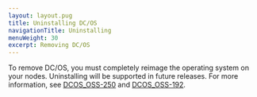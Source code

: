 ```yaml
---
layout: layout.pug
title: Uninstalling DC/OS
navigationTitle: Uninstalling
menuWeight: 30
excerpt: Removing DC/OS
---
```


To remove DC/OS, you must completely reimage the operating system on your nodes. Uninstalling will be supported in future releases. For more information, see [DCOS_OSS-250](https://jira.mesosphere.com/browse/DCOS_OSS-250) and [DCOS_OSS-192](https://jira.mesosphere.com/browse/DCOS_OSS-192).

